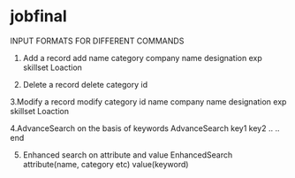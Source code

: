 # jobfinal

INPUT FORMATS FOR DIFFERENT COMMANDS

1. Add a record
add
name
category
company name
designation 
exp
skillset
Loaction

2. Delete a record
delete
category
id

3.Modify a record
modify
category
id
name 
company name
designation 
exp
skillset
Loaction


4.AdvanceSearch on the basis of keywords
AdvanceSearch
key1
key2
..
..
end


5. Enhanced search on attribute and value
EnhancedSearch
attribute(name, category etc)
value(keyword)
